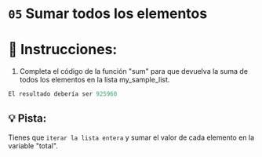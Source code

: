 
# `05` Sumar todos los elementos

# 📝 Instrucciones:

1. Completa el código de la función "sum" para que devuelva la suma de todos los elementos en la lista my_sample_list.
```py
El resultado debería ser 925960
```

## 💡 Pista:
Tienes que `iterar la lista entera` y sumar el valor de cada elemento en la variable "total".